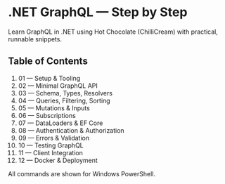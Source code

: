 # .NET GraphQL — Step by Step

Learn GraphQL in .NET using Hot Chocolate (ChilliCream) with practical, runnable snippets.

## Table of Contents
1. 01 — Setup & Tooling
2. 02 — Minimal GraphQL API
3. 03 — Schema, Types, Resolvers
4. 04 — Queries, Filtering, Sorting
5. 05 — Mutations & Inputs
6. 06 — Subscriptions
7. 07 — DataLoaders & EF Core
8. 08 — Authentication & Authorization
9. 09 — Errors & Validation
10. 10 — Testing GraphQL
11. 11 — Client Integration
12. 12 — Docker & Deployment

All commands are shown for Windows PowerShell.
